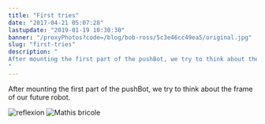```yaml
---
title: "First tries"
date: "2017-04-21 05:07:28"
lastupdate: "2019-01-19 10:30:30"
banner: "/proxyPhotos?code=/blog/bob-ross/5c3e46cc49ea5/original.jpg"
slug: "first-tries"
description: " 
After mounting the first part of the pushBot, we try to think about the frame of our future robot.
"
---
```

After mounting the first part of the pushBot, we try to think about the frame of our future robot.


![reflexion](/proxyPhotos?code=/blog/bob-ross/5c3e46ccc64f5/50.jpg)
![Mathis bricole](/proxyPhotos?code=/blog/bob-ross/5c3e46cd485b3/50.jpg)
    